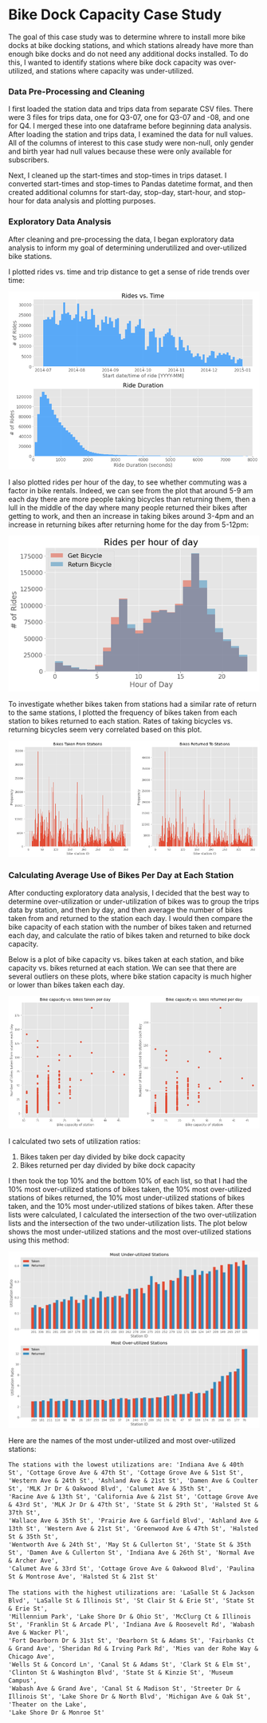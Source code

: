 # Bike Dock Capacity Case Study

The goal of this case study was to determine whrere to install more bike docks at bike docking stations, and which stations already have more than enough bike docks and do not need any additional docks installed. To do this, I wanted to identify stations where bike dock capacity was over-utilized, and stations where capacity was under-utilized.

### Data Pre-Processing and Cleaning

I first loaded the station data and trips data from separate CSV files. There were 3 files for trips data, one for Q3-07, one for Q3-07 and -08, and one for Q4. I merged these into one dataframe before beginning data analysis. After loading the station and trips data, I examined the data for null values. All of the columns of interest to this case study were non-null, only gender and birth year had null values because these were only available for subscribers. 

Next, I cleaned up the start-times and stop-times in trips dataset. I converted start-times and stop-times to Pandas datetime format, and then created additional columns for start-day, stop-day, start-hour, and stop-hour for data analysis and plotting purposes.

### Exploratory Data Analysis

After cleaning and pre-processing the data, I began exploratory data analysis to inform my goal of determining underutilized and over-utilized bike stations.

I plotted rides vs. time and trip distance to get a sense of ride trends over time:

![plot](./figures/rides_vs_time.png) 

I also plotted rides per hour of the day, to see whether commuting was a factor in bike rentals. Indeed, we can see from the plot that around 5-9 am each day there are more people taking bicycles than returning them, then a lull in the middle of the day where many people returned their bikes after getting to work, and then an increase in taking bikes around 3-4pm and an increase in returning bikes after returning home for the day from 5-12pm:

![plot](./figures/rides_per_hour.png) 

To investigate whether bikes taken from stations had a similar rate of return to the same stations, I plotted the frequency of bikes taken from each station to bikes returned to each station. Rates of taking bicycles vs. returning bicycles seem very correlated based on this plot. 

![plot](./figures/stations_to_and_from.png) 

### Calculating Average Use of Bikes Per Day at Each Station

After conducting exploratory data analysis, I decided that the best way to determine over-utilization or under-utilization of bikes was to group the trips data by station, and then by day, and then average the number of bikes taken from and returned to the station each day. I would then compare the bike capacity of each station with the number of bikes taken and returned each day, and calculate the ratio of bikes taken and returned to bike dock capacity.

Below is a plot of bike capacity vs. bikes taken at each station, and bike capacity vs. bikes returned at each station. We can see that there are several outliers on these plots, where bike station capacity is much higher or lower than bikes taken each day. 

![plot](./figures/bike_capacity_of_stations.png) 

I calculated two sets of utilization ratios:
1. Bikes taken per day divided by bike dock capacity
2. Bikes returned per day divided by bike dock capacity

I then took the top 10% and the bottom 10% of each list, so that I had the 10% most over-utilized stations of bikes taken, the 10% most over-utilized stations of bikes returned, the 10% most under-utilized stations of bikes taken, and the 10% most under-utilized stations of bikes taken. After these lists were calculated, I calculated the intersection of the two over-utilization lists and the intersection of the two under-utilization lists. The plot below shows the most under-utilized stations and the most over-utilized stations using this method:

![plot](./figures/overutilized_vs_underutilized_stations.png) 

Here are the names of the most under-utilized and most over-utilized stations:
```
The stations with the lowest utilizations are: 'Indiana Ave & 40th St', 'Cottage Grove Ave & 47th St', 'Cottage Grove Ave & 51st St', 
'Western Ave & 24th St', 'Ashland Ave & 21st St', 'Damen Ave & Coulter St', 'MLK Jr Dr & Oakwood Blvd', 'Calumet Ave & 35th St', 
'Racine Ave & 13th St', 'California Ave & 21st St', 'Cottage Grove Ave & 43rd St', 'MLK Jr Dr & 47th St', 'State St & 29th St', 'Halsted St & 37th St', 
'Wallace Ave & 35th St', 'Prairie Ave & Garfield Blvd', 'Ashland Ave & 13th St', 'Western Ave & 21st St', 'Greenwood Ave & 47th St', 'Halsted St & 35th St',
'Wentworth Ave & 24th St', 'May St & Cullerton St', 'State St & 35th St', 'Damen Ave & Cullerton St', 'Indiana Ave & 26th St', 'Normal Ave & Archer Ave',
'Calumet Ave & 33rd St', 'Cottage Grove Ave & Oakwood Blvd', 'Paulina St & Montrose Ave', 'Halsted St & 21st St'

The stations with the highest utilizations are: 'LaSalle St & Jackson Blvd', 'LaSalle St & Illinois St', 'St Clair St & Erie St', 'State St & Erie St',
'Millennium Park', 'Lake Shore Dr & Ohio St', 'McClurg Ct & Illinois St', 'Franklin St & Arcade Pl', 'Indiana Ave & Roosevelt Rd', 'Wabash Ave & Wacker Pl',
'Fort Dearborn Dr & 31st St', 'Dearborn St & Adams St', 'Fairbanks Ct & Grand Ave', 'Sheridan Rd & Irving Park Rd', 'Mies van der Rohe Way & Chicago Ave',
'Wells St & Concord Ln', 'Canal St & Adams St', 'Clark St & Elm St', 'Clinton St & Washington Blvd', 'State St & Kinzie St', 'Museum Campus', 
'Wabash Ave & Grand Ave', 'Canal St & Madison St', 'Streeter Dr & Illinois St', 'Lake Shore Dr & North Blvd', 'Michigan Ave & Oak St', 'Theater on the Lake',
'Lake Shore Dr & Monroe St'
```

